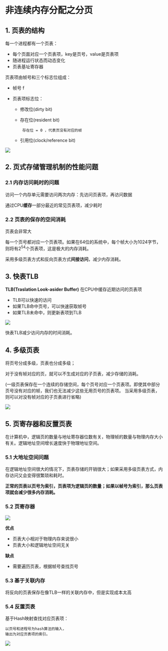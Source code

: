 # 非连续内存分配之分页

## 1. 页表的结构

每一个进程都有一个页表：

- 每个页面对应一个页表项，key是页号，value是页表项
- 随进程运行状态而动态变化
- 页表基址寄存器 

页表项由帧号和三个标志位组成： 

- 帧号 f
- 页表项标志位：
    
     - 修改位(dirty bit)
     - 存在位(resident bit) 
           
            存在位 = 0 ，代表页没有对应的帧
     - 引用位(clock/reference bit)

![](https://gitee.com/existorlive/exist-or-live-pic/raw/master/%E6%88%AA%E5%B1%8F2020-10-16%20%E4%B8%8B%E5%8D%885.41.10.png)


## 2. 页式存储管理机制的性能问题

### 2.1 内存访问耗时的问题

访问一个内存单元需要访问两次内存：先访问页表项，再访问数据

通过CPU**缓存**一部分最近的常见页表项，减少耗时


### 2.2 页表的保存的空间消耗

页表会非常大

每一个页号都对应一个页表项。如果在64位的系统中，每个帧大小为1024字节，则将有$2^{54}$个页表项，这是极大的内存消耗。

采用多级页表方式和反向页表方式**间接访问**，减少内存消耗。


## 3. 快表TLB

**TLB(Traslation Look-asider Buffer)** 在CPU中缓存近期访问的页表项

- TLB可以快速的访问
- 如果TLB命中页号，可以快速获取帧号
- 如果TLB未命中，则更新表项到TLB

![](https://gitee.com/existorlive/exist-or-live-pic/raw/master/%E6%88%AA%E5%B1%8F2020-10-16%20%E4%B8%8B%E5%8D%885.59.33.png)

快表TLB减少访问内存的时间消耗。

## 4. 多级页表

将页号分成多级，页表也分成多级；

对于没有帧对应的页，就可以不生成对应的子页表，减少存储的消耗。

(一级页表保存在一个连续的存储空间，每个页号对应一个页表项。即使其中部分页号没有对应的帧，我们也无法减少这些无用页号的页表项。 当采用多级页表，则可以对没有帧对应的子页表进行省略)

![](https://gitee.com/existorlive/exist-or-live-pic/raw/master/%E6%88%AA%E5%B1%8F2020-10-16%20%E4%B8%8B%E5%8D%885.59.33.png)


## 5. 页寄存器和反置页表

在计算机中，逻辑页的数量与地址寄存器位数有关，物理帧的数量与物理内存大小有关。逻辑地址空间增长速度快于物理地址空间。

### 5.1 大地址空间问题

在逻辑地址空间很大的情况下，页表存储的开销很大；如果采用多级页表方式，内存访问又会变得很繁琐和耗时。

**正常的页表以页号为索引，页表项为逻辑页的数量；如果以帧号为索引，那么页表项就会减少很多内存消耗。**

### 5.2 页寄存器

![](https://gitee.com/existorlive/exist-or-live-pic/raw/master/%E6%88%AA%E5%B1%8F2020-10-16%20%E4%B8%8B%E5%8D%886.36.00.png)

**优点**
- 页表大小相对于物理内存来说很小
- 页表大小和逻辑地址空间无关

**缺点**
- 需要遍历页表，根据帧号查找页号


### 5.3 基于关联内存 

将反向的页表保存在像TLB一样的关联内存中，但是实现成本太高

### 5.4 反置页表

基于Hash映射查找对应页表项：
    
    以页号和进程号为hash算法的输入，
    输出为对应页表项的索引。

![](https://gitee.com/existorlive/exist-or-live-pic/raw/master/%E6%88%AA%E5%B1%8F2020-10-16%20%E4%B8%8B%E5%8D%886.50.02.png)












